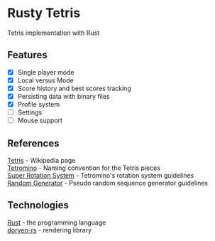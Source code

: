 # Rusty Tetris
Tetris implementation with Rust

## Features
 - [x] Single player mode
 - [x] Local versus Mode
 - [x] Score history and best scores tracking
 - [x] Persisting data with binary files
 - [x] Profile system
 - [ ] Settings
 - [ ] Mouse support
 
## References
[Tetris](https://pt.wikipedia.org/wiki/Tetris) - Wikipedia page  
[Tetromino](https://tetris.fandom.com/wiki/Tetromino) - Naming convention for the Tetris pieces  
[Super Rotation System](https://tetris.fandom.com/wiki/SRS) - Tetromino's rotation system guidelines  
[Random Generator](https://tetris.fandom.com/wiki/Random_Generator) - Pseudo random sequence generator guidelines  

## Technologies
[Rust](https://www.rust-lang.org/) - the programming language  
[doryen-rs](https://github.com/jice-nospam/doryen-rs) - rendering library  
